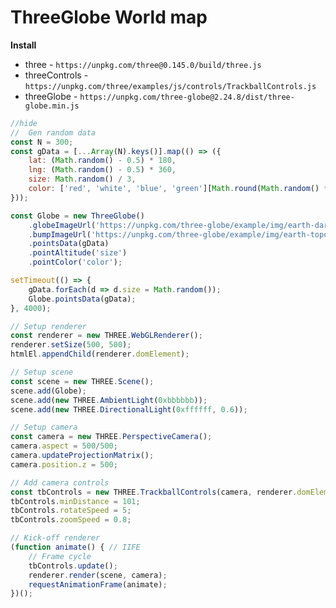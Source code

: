# ThreeGlobe World map

**Install**
- three - `https://unpkg.com/three@0.145.0/build/three.js`
- threeControls - `https://unpkg.com/three/examples/js/controls/TrackballControls.js`
- threeGlobe - `https://unpkg.com/three-globe@2.24.8/dist/three-globe.min.js`

```js scripts=three,threeControls,threeGlobe
//hide
//  Gen random data
const N = 300;
const gData = [...Array(N).keys()].map(() => ({
    lat: (Math.random() - 0.5) * 180,
    lng: (Math.random() - 0.5) * 360,
    size: Math.random() / 3,
    color: ['red', 'white', 'blue', 'green'][Math.round(Math.random() * 3)]
}));

const Globe = new ThreeGlobe()
    .globeImageUrl('https://unpkg.com/three-globe/example/img/earth-dark.jpg')
    .bumpImageUrl('https://unpkg.com/three-globe/example/img/earth-topology.png')
    .pointsData(gData)
    .pointAltitude('size')
    .pointColor('color');

setTimeout(() => {
    gData.forEach(d => d.size = Math.random());
    Globe.pointsData(gData);
}, 4000);

// Setup renderer
const renderer = new THREE.WebGLRenderer();
renderer.setSize(500, 500);
htmlEl.appendChild(renderer.domElement);

// Setup scene
const scene = new THREE.Scene();
scene.add(Globe);
scene.add(new THREE.AmbientLight(0xbbbbbb));
scene.add(new THREE.DirectionalLight(0xffffff, 0.6));

// Setup camera
const camera = new THREE.PerspectiveCamera();
camera.aspect = 500/500;
camera.updateProjectionMatrix();
camera.position.z = 500;

// Add camera controls
const tbControls = new THREE.TrackballControls(camera, renderer.domElement);
tbControls.minDistance = 101;
tbControls.rotateSpeed = 5;
tbControls.zoomSpeed = 0.8;

// Kick-off renderer
(function animate() { // IIFE
    // Frame cycle
    tbControls.update();
    renderer.render(scene, camera);
    requestAnimationFrame(animate);
})();
```